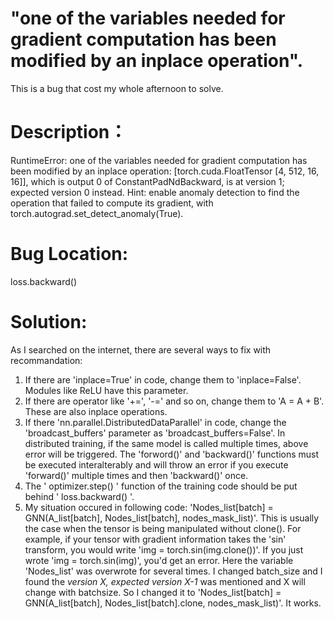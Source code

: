 # "one of the variables needed for gradient computation has been modified by an inplace operation".  

This is a bug that cost my whole afternoon to solve.  

# Description：  
RuntimeError: one of the variables needed for gradient computation has been modified by an inplace operation: [torch.cuda.FloatTensor [4, 512, 16, 16]], which is output 0 of ConstantPadNdBackward, is at version 1; expected version 0 instead. Hint: enable anomaly detection to find the operation that failed to compute its gradient, with torch.autograd.set_detect_anomaly(True).  

# Bug Location:
loss.backward()  

# Solution:  
As I searched on the internet, there are several ways to fix with recommandation:  

1. If there are 'inplace=True' in code, change them to 'inplace=False'. Modules like ReLU have this parameter.
2. If there are operator like '+=', '-=' and so on, change them to 'A = A + B'. These are also inplace operations.
3. If there 'nn.parallel.DistributedDataParallel' in code, change the 'broadcast_buffers' parameter as 'broadcast_buffers=False'. In distributed training, if the same model is called multiple times, above error will be triggered. The 'forword()' and 'backward()' functions must be executed interalterably and will throw an error if you execute 'forward()' multiple times and then 'backward()' once. 
4. The ' optimizer.step() ' function of the training code should be put behind ' loss.backward() '.
5. My situation occured in following code: 'Nodes_list[batch] = GNN(A_list[batch], Nodes_list[batch], nodes_mask_list)'. This is usually the case when the tensor is being manipulated without clone(). For example, if your tensor with gradient information takes the 'sin' transform, you would write 'img = torch.sin(img.clone())'. If you just wrote 'img = torch.sin(img)', you'd get an error. Here the variable 'Nodes_list' was overwrote for several times. I changed batch_size and I found the *version X, expected version X-1* was mentioned and X will change with batchsize. So I changed it to 'Nodes_list[batch] = GNN(A_list[batch], Nodes_list[batch].clone, nodes_mask_list)'. It works.
